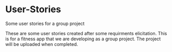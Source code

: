 # User-Stories
Some user stories for a group project


These are some user stories created after some requirments elicitation. This is for a fitness app that we are developing as a group project. The project will be uploaded when completed.
